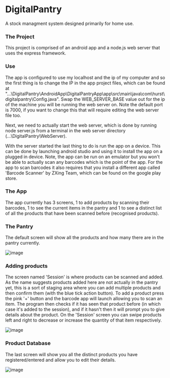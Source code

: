 # DigitalPantry
 A stock managment system designed primarily for home use.

### The Project

This project is comprised of an android app and a node.js web server that uses the express framework. 

### Use

The app is configured to use my localhost and the ip of my computer and so the first thing is to change the IP in the app project files, which can be found at "...\DigitalPantry\AndroidApp\DigitalPantryApp\app\src\main\java\com\hurst\digitalpantry\Config.java". Swap the WEB_SERVER_BASE value out for the ip of the machine you will be running the web server on. Note the default port is 7000, if you want to change this that will require editing the web server file too.

Next, we need to actually start the web server, which is done by running node server.js from a terminal in the web server directory (...\DigitalPantry\WebServer).

With the server started the last thing to do is run the app on a device. This can be done by launching android studio and using it to install the app on a plugged in device. Note, the app can be run on an emulator but you won't be able to actually scan any barcodes which is the point of the app. For the app to scan barcodes it also requires that you install a different app called 'Barcode Scanner' by ZXing Team, which can be found on the google play store.

### The App

The app currently has 3 screens, 1 to add products by scanning their barcodes, 1 to see the current items in the pantry and 1 to see a distinct list of all the products that have been scanned before (recognised products).

### The Pantry

The default screen will show all the products and how many there are in the pantry currently.

![image](https://user-images.githubusercontent.com/43950567/127306741-1920d7c1-cfd8-46ca-908c-7974335df0f0.png)


### Adding products

The screen named 'Session' is where products can be scanned and added. As the name suggests products added here are not actually in the pantry yet, this is a sort of staging area where you can add multiple products and then confirm them (with the blue tick action button). To add a product press the pink '+' button and the barcode app will launch allowing you to scan an item. The program then checks if it has seen that product before (in which case it's added to the session), and if it hasn't then it will prompt you to give details about the product. On the 'Session' screen you can swipe products left and right to decrease or increase the quantity of that item respectively. 

![image](https://user-images.githubusercontent.com/43950567/127306919-5be25e19-9978-48d9-b1a0-36b828de82a2.png)


### Product Database

The last screen will show you all the distinct products you have registered/entered and allow you to edit their details.

![image](https://user-images.githubusercontent.com/43950567/127306935-31d81b5e-35ac-4fbc-987e-838db4de8997.png)





